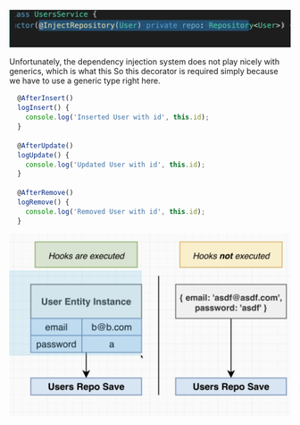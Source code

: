 ![](./doc/img.png)


Unfortunately, the dependency injection system does not play nicely with generics, which is what this
So this decorator is required simply because we have to use a generic type right here.


```TypeScript
  @AfterInsert()
  logInsert() {
    console.log('Inserted User with id', this.id);
  }

  @AfterUpdate()
  logUpdate() {
    console.log('Updated User with id', this.id);
  }

  @AfterRemove()
  logRemove() {
    console.log('Removed User with id', this.id);
  }
```
![](./doc/img_1.png)
